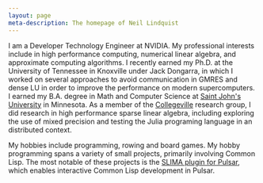 ```yaml
---
layout: page
meta-description: The homepage of Neil Lindquist
---
```



I am a Developer Technology Engineer at NVIDIA.
My professional interests include in high performance computing, numerical linear algebra, and approximate computing algorithms.
I recently earned my Ph.D. at the University of Tennessee in Knoxville under Jack Dongarra, in which I worked on several approaches to avoid communication in GMRES and dense LU in order to improve the performance on modern supercomputers.
I earned my B.A. degree in  Math and Computer Science at [Saint John's University](https://www.csbsju.edu/) in Minnesota.
As a member of the [Collegeville](http://github.com/Collegeville) research group, I did research in high performance sparse linear algebra, including exploring the use of mixed precision and testing the Julia programing language in an distributed context.

My hobbies include programming, rowing and board games.
My hobby programming spans a variety of small projects, primarily involving Common Lisp.
The most notable of these projects is the [SLIMA plugin for Pulsar](https://web.pulsar-edit.dev/packages/slima), which enables interactive Common Lisp development in Pulsar.
